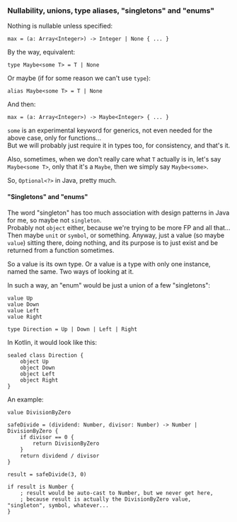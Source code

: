 ### Nullability, unions, type aliases, "singletons" and "enums"

Nothing is nullable unless specified:

```
max = (a: Array<Integer>) -> Integer | None { ... }
```

By the way, equivalent:

```
type Maybe<some T> = T | None
```

Or maybe (if for some reason we can't use `type`):

```
alias Maybe<some T> = T | None
```

And then:

```
max = (a: Array<Integer>) -> Maybe<Integer> { ... }
```

`some` is an experimental keyword for generics, not even needed for the above case, only for functions...\
But we will probably just require it in types too, for consistency, and that's it.

Also, sometimes, when we don't really care what `T` actually is in, let's say `Maybe<some T>`, only that it's a `Maybe`,
then we simply say `Maybe<some>`.

So, `Optional<?>` in Java, pretty much.

#### "Singletons" and "enums"

The word "singleton" has too much association with design patterns in Java for me, so maybe not `singleton`.\
Probably not `object` either, because we're trying to be more FP and all that...\
Then maybe `unit` or `symbol`, or something. Anyway, just a value (so maybe `value`) sitting there, doing nothing,
and its purpose is to just exist and be returned from a function sometimes.

So a value is its own type. Or a value is a type with only one instance, named the same. Two ways of looking at it.

In such a way, an "enum" would be just a union of a few "singletons":

```
value Up
value Down
value Left
value Right

type Direction = Up | Down | Left | Right
```

In Kotlin, it would look like this:
```
sealed class Direction {
    object Up
    object Down
    object Left
    object Right
}
```

An example:

```
value DivisionByZero

safeDivide = (dividend: Number, divisor: Number) -> Number | DivisionByZero {
    if divisor == 0 {
        return DivisionByZero
    }
    return dividend / divisor
}

result = safeDivide(3, 0)

if result is Number {
    ; result would be auto-cast to Number, but we never get here,
    ; because result is actually the DivisionByZero value, "singleton", symbol, whatever...
}
```